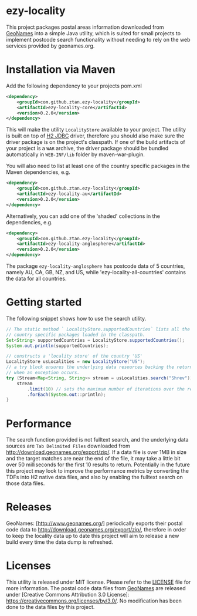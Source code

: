 # ezy-locality
This project packages postal areas information downloaded from [GeoNames](http://download.geonames.org/export/zip/) into a simple Java utility, which is suited for small projects to implement postcode search functionality without needing to rely on the web services provided by geonames.org.

# Installation via Maven

Add the following dependency to your projects pom.xml
```XML
<dependency>
	<groupId>com.github.ztan.ezy-locality</groupId>
	<artifactId>ezy-locality-core</artifactId>
	<version>0.2.0</version>
</dependency>

```
This will make the utility `LocalityStore` available to your project. The utility is built on top of [H2 JDBC](http://www.h2database.com/html/main.html) driver, therefore you should also make sure the driver package is on the project's classpath. If one of the build artifacts of your project is a `WAR` archive, the driver package should be bundled automatically in `WEB-INF/lib` folder by maven-war-plugin.

You will also need to list at least one of the country specific packages in the Maven dependencies, e.g.
```XML
<dependency>
	<groupId>com.github.ztan.ezy-locality</groupId>
	<artifactId>ezy-locality-au</artifactId>
	<version>0.2.0</version>
</dependency>
```

Alternatively, you can add one of the 'shaded' collections in the dependencies, e.g.
```XML
<dependency>
	<groupId>com.github.ztan.ezy-locality</groupId>
	<artifactId>ezy-locality-anglosphere</artifactId>
	<version>0.2.0</version>
</dependency>

```
The package `ezy-locality-anglosphere` has postcode data of 5 countries, namely AU, CA, GB, NZ, and US, while 'ezy-locality-all-countries' contains the data for all countries.

# Getting started

The following snippet shows how to use the search utility.

```Java
// The static method ` LocalityStore.supportedCountries` lists all the countries (codes) with the corresponding
// country specific packages loaded in the classpath.
Set<String> supportedCountries = LocalityStore.supportedCountries();
System.out.println(supportedCountries);

// constructs a 'locality store' of the country 'US'
LocalityStore usLocalities = new LocalityStore("US");
// a try block ensures the underlying data resources backing the returned `Stream` instance will be released even
// when an exception occurs.
try (Stream<Map<String, String>> stream = usLocalities.search("Shrev")) {
	stream
		.limit(10) // sets the maximum number of iterations over the result set
		.forEach(System.out::println);
}
 ```

# Performance
The search function provided is not fulltext search, and the underlying data sources are `Tab Delimited Files` downloaded from http://download.geonames.org/export/zip/. If a data file is over 1MB in size and the target matches are near the end of the file, it may take a little bit over 50 milliseconds for the first 10 results to return. Potentially in the future this project may look to improve the performance metrics by converting the TDFs into H2 native data files, and also by enabling the fulltext search on those data files.

# Releases

GeoNames: [http://www.geonames.org/] periodically exports their postal code data to http://download.geonames.org/export/zip/, therefore in order to keep the locality data up to date this project will aim to release a new build every time the data dump is refreshed.

# Licenses

This utility is released under MIT license. Please refer to the [LICENSE](LICENSE) file for more information.
The postal code data files from [GeoNames](http://www.geonames.org/) are released under [Creative Commons Attribution 3.0 License]: https://creativecommons.org/licenses/by/3.0/. No modification has been done to the data files by this project.
